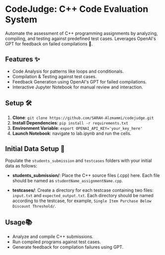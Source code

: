 # CodeJudge: C++ Code Evaluation System

Automate the assessment of C++ programming assignments by analyzing, compiling, and testing against predefined test cases. Leverages OpenAI's GPT for feedback on failed compilations 🤖.

## Features ✨

- Code Analysis for patterns like loops and conditionals.
- Compilation & Testing against test cases.
- Feedback Generation using OpenAI's GPT for failed compilations.
- Interactive Jupyter Notebook for manual review and interaction.

## Setup   🛠️

1. **Clone**: `git clone https://github.com/SARAH-Alzmammi/codejudge.git`
2. **Install Dependencies**: `pip install -r requirements.txt`
3. **Environment Variable**: `export OPENAI_API_KEY='your_key_here'`
4. **Launch Notebook**: navigate to lab.ipynb and run the cells.
## Initial Data Setup 📂

Populate the `students_submission` and `testcases` folders with your initial data as follows:

- **students_submission/**: Place the C++ source files (.cpp) here. Each file should be named as `studentName_assignmentName.cpp`.

- **testcases/**: Create a directory for each testcase containing two files: `input.txt` and `expected_output.txt`. Each directory should be named according to the testcase, for example, `Single Item Purchase Below Discount Threshold/`.

## Usage📚

- Analyze and compile C++ submissions.
- Run compiled programs against test cases.
- Generate feedback for compilation failures using GPT.